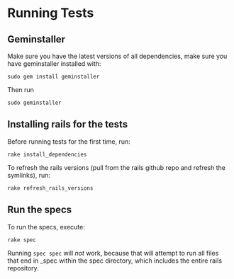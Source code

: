 # Running Tests


## Geminstaller

Make sure you have the latest versions of all dependencies, make sure you have geminstaller installed with:

    sudo gem install geminstaller
    
Then run

    sudo geminstaller

## Installing rails for the tests

Before running tests for the first time, run:

    rake install_dependencies

To refresh the rails versions (pull from the rails github repo and refresh the symlinks), run:

    rake refresh_rails_versions

## Run the specs
    
To run the specs, execute:

    rake spec
    
Running `spec spec` will _not_ work, because that will attempt to run all files that end in \_spec within the spec directory, which includes the entire rails repository.
